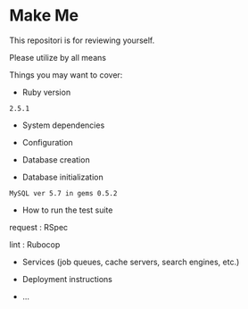 # Make Me

This repositori is for reviewing yourself.

Please utilize by all means

Things you may want to cover:

* Ruby version

```
2.5.1
```

* System dependencies

* Configuration

* Database creation

* Database initialization

```
MySQL ver 5.7 in gems 0.5.2
```

* How to run the test suite

request : RSpec

lint : Rubocop

* Services (job queues, cache servers, search engines, etc.)

* Deployment instructions

* ...
